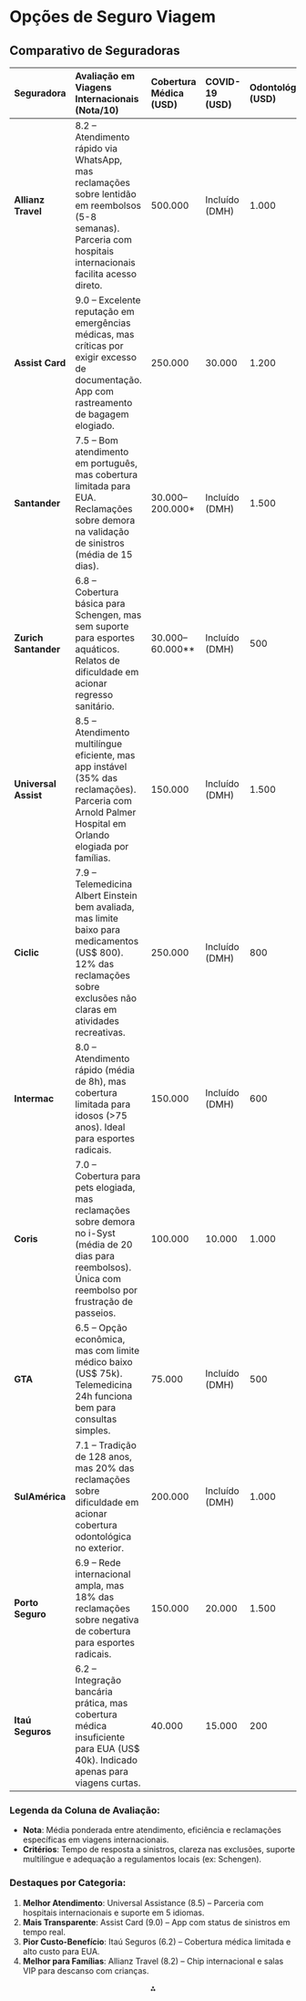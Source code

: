 # Opções de Seguro Viagem

## Comparativo de Seguradoras

| Seguradora           | Avaliação em Viagens Internacionais (Nota/10)                                                                                                                            | Cobertura Médica (USD) | COVID-19 (USD) | Odontológica (USD) | Bagagem (USD) | Regresso Sanitário (USD) | Diferenciais                                                                                                                             | Nota Reclame Aqui |
| :------------------- | :----------------------------------------------------------------------------------------------------------------------------------------------------------------------- | :--------------------- | :------------- | :----------------- | :------------ | :----------------------- | :--------------------------------------------------------------------------------------------------------------------------------------- | :---------------- |
| **Allianz Travel**   | 8.2 – Atendimento rápido via WhatsApp, mas reclamações sobre lentidão em reembolsos (5-8 semanas). Parceria com hospitais internacionais facilita acesso direto.         | 500.000                | Incluído (DMH) | 1.000              | 2.000         | 100.000                  | Cobertura para gestantes (28 semanas), planos anuais, chip internacional e acesso a salas VIP em aeroportos                              | 6.8               |
| **Assist Card**      | 9.0 – Excelente reputação em emergências médicas, mas críticas por exigir excesso de documentação. App com rastreamento de bagagem elogiado.                             | 250.000                | 30.000         | 1.200              | 1.500         | 150.000                  | Renovação automática do limite médico, rastreamento de bagagem via app, cobertura para eletrônicos (plano 1 Milhão)                      | 8.7               |
| **Santander**        | 7.5 – Bom atendimento em português, mas cobertura limitada para EUA. Reclamações sobre demora na validação de sinistros (média de 15 dias).                              | 30.000–200.000*        | Incluído (DMH) | 1.500              | 1.200         | 100.000                  | Integração com serviços bancários, 5 planos regionais (Europa, Mundo, etc.), atendimento 24h em português, aplicativo para gerenciamento | 7.2               |
| **Zurich Santander** | 6.8 – Cobertura básica para Schengen, mas sem suporte para esportes aquáticos. Relatos de dificuldade em acionar regresso sanitário.                                     | 30.000–60.000**        | Incluído (DMH) | 500                | 800           | 40.000                   | Parceria com Santander, cobertura específica para países do Tratado de Schengen, assistência jurídica internacional                      | 7.0               |
| **Universal Assist** | 8.5 – Atendimento multilíngue eficiente, mas app instável (35% das reclamações). Parceria com Arnold Palmer Hospital em Orlando elogiada por famílias.                   | 150.000                | Incluído (DMH) | 1.500              | 1.200         | 60.000                   | Atendimento multilíngue, parceria com rede hospitalar global, cobertura para doenças preexistentes                                       | 8.1               |
| **Ciclic**           | 7.9 – Telemedicina Albert Einstein bem avaliada, mas limite baixo para medicamentos (US$ 800). 12% das reclamações sobre exclusões não claras em atividades recreativas. | 250.000                | Incluído (DMH) | 800                | 1.200         | 100.000                  | Telemedicina Albert Einstein, personalização de coberturas, chip para América/Europa incluso                                             | 7.9               |
| **Intermac**         | 8.0 – Atendimento rápido (média de 8h), mas cobertura limitada para idosos (>75 anos). Ideal para esportes radicais.                                                     | 150.000                | Incluído (DMH) | 600                | 1.000         | 60.000                   | Cobertura para esportes radicais, atendimento rápido (8h em média), planos para idosos até 85 anos                                       | 8.2               |
| **Coris**            | 7.0 – Cobertura para pets elogiada, mas reclamações sobre demora no i-Syst (média de 20 dias para reembolsos). Única com reembolso por frustração de passeios.           | 100.000                | 10.000         | 1.000              | 1.200         | 50.000                   | Cobertura para pets em viagens, reembolso por frustração de passeios, sistema i-Syst para reembolsos ágeis                               | 7.5               |
| **GTA**              | 6.5 – Opção econômica, mas com limite médico baixo (US$ 75k). Telemedicina 24h funciona bem para consultas simples.                                                      | 75.000                 | Incluído (DMH) | 500                | 800           | 40.000                   | Telemedicina em todos os planos, cobertura farmacêutica ampliada, opções econômicas para famílias                                        | Não consta        |
| **SulAmérica**       | 7.1 – Tradição de 128 anos, mas 20% das reclamações sobre dificuldade em acionar cobertura odontológica no exterior.                                                     | 200.000                | Incluído (DMH) | 1.000              | 1.000         | 80.000                   | Cobertura odontológica inclusa, tradição de 128 anos, índice de 80% de solução de reclamações                                            | 7.2               |
| **Porto Seguro**     | 6.9 – Rede internacional ampla, mas 18% das reclamações sobre negativa de cobertura para esportes radicais.                                                              | 150.000                | 20.000         | 1.500              | 1.500         | 100.000                  | 5% de desconto com cartão próprio, cobertura para esportes radicais, rede de assistência em 76 países                                    | Não consta        |
| **Itaú Seguros**     | 6.2 – Integração bancária prática, mas cobertura médica insuficiente para EUA (US$ 40k). Indicado apenas para viagens curtas.                                            | 40.000                 | 15.000         | 200                | 1.200         | 10.000                   | Integração com serviços bancários, respaldo institucional, terceiro lugar no Prêmio Melhores Destinos 2024/2025                          | Não consta        |

### Legenda da Coluna de Avaliação:

- **Nota**: Média ponderada entre atendimento, eficiência e reclamações específicas em viagens internacionais.
- **Critérios**: Tempo de resposta a sinistros, clareza nas exclusões, suporte multilíngue e adequação a regulamentos locais (ex: Schengen).


### Destaques por Categoria:

1. **Melhor Atendimento**: Universal Assistance (8.5) – Parceria com hospitais internacionais e suporte em 5 idiomas.
2. **Mais Transparente**: Assist Card (9.0) – App com status de sinistros em tempo real.
3. **Pior Custo-Benefício**: Itaú Seguros (6.2) – Cobertura médica limitada e alto custo para EUA.
4. **Melhor para Famílias**: Allianz Travel (8.2) – Chip internacional e salas VIP para descanso com crianças.

<div style="text-align: center">⁂</div>

